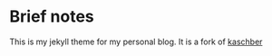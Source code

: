 # Brief notes

This is my jekyll theme for my personal blog. It is a fork of [kaschber](https://github.com/agraphie/kaschber)
